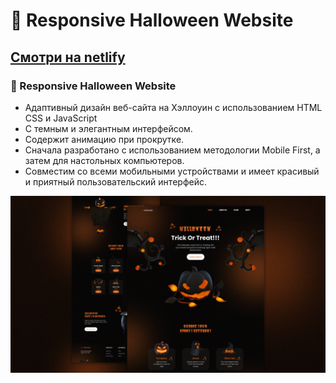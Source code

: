 # 🎃 Responsive Halloween Website
## [Смотри на netlify](he11oween-2.netlify.app)
### 🎃 Responsive Halloween Website

- Адаптивный дизайн веб-сайта на Хэллоуин с использованием HTML CSS и JavaScript
- С темным и элегантным интерфейсом.
- Содержит анимацию при прокрутке.
- Сначала разработано с использованием методологии Mobile First, а затем для настольных компьютеров.
- Совместим со всеми мобильными устройствами и имеет красивый и приятный пользовательский интерфейс.

![preview img](/preview.png)
